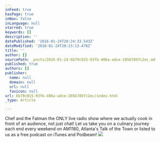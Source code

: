 ```yaml
---
inFeed: true
hasPage: true
inNav: false
inLanguage: null
starred: true
keywords: []
description: ''
datePublished: '2016-01-24T20:24:33.543Z'
dateModified: '2016-01-24T20:23:13.476Z'
title: ''
author: []
sourcePath: _posts/2016-01-24-6b79c015-93fb-406a-adce-205b7897c2ec.md
published: true
authors: []
publisher:
  name: null
  domain: null
  url: null
  favicon: null
url: 6b79c015-93fb-406a-adce-205b7897c2ec/index.html
_type: Article

---
```

Chef and the Fatman  the ONLY live radio show where we actually cook in front of an audience, not just chat!  Let us take you on a culinary journey each end every weekend on AM1160, Atlanta's Talk of the Town or listed to us as a free podcast on iTunes and Podbeam!
![](https://the-grid-user-content.s3-us-west-2.amazonaws.com/8bbe0baf-d971-40c5-9ebd-a3985537d300.jpg)